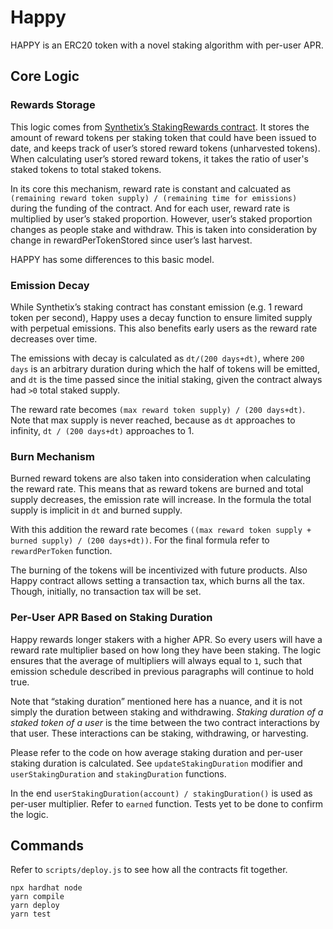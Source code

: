# Happy

HAPPY is an ERC20 token with a novel staking algorithm with per-user APR.

## Core Logic

### Rewards Storage

This logic comes from [Synthetix’s StakingRewards contract](https://github.com/Synthetixio/synthetix/blob/v2.54.0/contracts/StakingRewards.sol).
It stores the amount of reward tokens per staking
token that could have been issued to date, and keeps track of user’s
stored reward tokens (unharvested tokens). When
calculating user’s stored reward tokens, it takes the ratio of user's staked tokens to total staked tokens.

In its core this mechanism, reward rate is constant and calcuated as `(remaining reward token supply) / (remaining time for emissions)` during
the funding of the contract. And for each user, reward rate is multiplied by user’s staked proportion. However, user’s staked proportion changes
as people stake and withdraw. This is taken into consideration by change in rewardPerTokenStored since user’s last harvest.

HAPPY has some differences to this basic model.

### Emission Decay

While Synthetix’s staking contract has constant emission (e.g. 1 reward token per second), Happy uses
a decay function to ensure limited supply with perpetual emissions. This also benefits
early users as the reward rate decreases over time.

The emissions with decay is calculated as `dt/(200 days+dt)`, where `200 days` is an arbitrary duration during which
the half of tokens will be emitted, and `dt` is the time passed since the initial staking, given the contract
always had `>0` total staked supply.

The reward rate becomes `(max reward token supply) / (200 days+dt)`. Note that max supply is never reached,
because as `dt` approaches to infinity, `dt / (200 days+dt)` approaches to 1.

### Burn Mechanism

Burned reward tokens are also taken into consideration when calculating the reward rate. This means that as reward tokens
are burned and total supply decreases, the emission rate will increase. In the formula the total supply is implicit in `dt` and burned supply.

With this addition the reward rate becomes `((max reward token supply + burned supply) / (200 days+dt))`.
For the final formula refer to `rewardPerToken` function.

The burning of the tokens will be incentivized
with future products. Also Happy contract allows setting a transaction tax, which burns all the tax. Though, initially, no transaction tax will be set.

### Per-User APR Based on Staking Duration

Happy rewards longer stakers with a higher APR. So every users will have a reward rate multiplier based
on how long they have been staking. The logic ensures that the average of multipliers will always
equal to `1`, such that emission schedule described in previous paragraphs will continue to hold true.

Note that “staking duration” mentioned here has a nuance, and it is not simply the duration between
staking and withdrawing. *Staking duration of a staked token of a user* is the time between the two contract interactions by that user.
These interactions can be staking, withdrawing, or harvesting.

Please refer to the code on how average staking duration and per-user staking duration
is calculated. See `updateStakingDuration` modifier and `userStakingDuration` and `stakingDuration` functions.

In the end `userStakingDuration(account) / stakingDuration()` is used as per-user multiplier. Refer to `earned` function.
Tests yet to be done to confirm the logic.

## Commands

Refer to `scripts/deploy.js` to see how all the contracts fit together.

```shell
npx hardhat node
yarn compile
yarn deploy
yarn test
```
